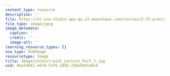 ```yaml
---
content_type: resource
description: ''
file: https://ol-ocw-studio-app-qa.s3.amazonaws.com/courses/2-75-precision-machine-design-fall-2001/9eafe041e6185376105623be9441a8cb_Image1inConstraint_Lecture_Part_I.jpg
file_type: image/jpeg
image_metadata:
  caption: ''
  credit: ''
  image-alt: ''
learning_resource_types: []
ocw_type: OCWImage
resourcetype: Image
title: Image1inConstraint_Lecture_Part_I.jpg
uid: 9eafe041-e618-5376-1056-23be9441a8cb
---
```

